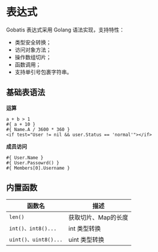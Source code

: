 # 表达式

Gobatis 表达式采用 Golang 语法实现，支持特性：

* 类型安全转换；
* 访问对象方法；
* 操作数组切片；
* 函数调用；
* 支持单引号包裹字符串。

## 基础表语法

**运算**

```
a + b > 1
#{ a + 10 }
#{ Name.A / 3600 * 360 }
<if test="User != nil && user.Status == 'normal'"></if>
```

**成员访问**

```
#{ User.Name }
#{ User.Passowrd() }
#{ Members[0].Username }
```

## 内置函数

函数名 | 描述
---|---
`len()` | 获取切片、Map的长度
`int()、int8()...` | int 类型转换
`uint()、uint8()...` | uint 类型转换


